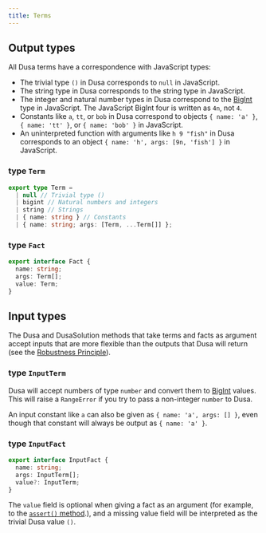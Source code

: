 ```yaml
---
title: Terms
---
```


## Output types

All Dusa terms have a correspondence with JavaScript types:

- The trivial type `()` in Dusa corresponds to `null` in JavaScript.
- The string type in Dusa corresponds to the string type in JavaScript.
- The integer and natural number types in Dusa correspond to the
  [BigInt](https://developer.mozilla.org/en-US/docs/Web/JavaScript/Reference/Global_Objects/BigInt)
  type in JavaScript. The JavaScript BigInt four is written as `4n`, not `4`.
- Constants like `a`, `tt`, or `bob` in Dusa correspond to objects `{ name: 'a' }`,
  `{ name: 'tt' }`, or `{ name: 'bob' }` in JavaScript.
- An uninterpreted function with arguments like `h 9 "fish"` in Dusa corresponds
  to an object `{ name: 'h', args: [9n, 'fish'] }` in JavaScript.

### type `Term`

```typescript
export type Term =
  | null // Trivial type ()
  | bigint // Natural numbers and integers
  | string // Strings
  | { name: string } // Constants
  | { name: string; args: [Term, ...Term[]] };
```

### type `Fact`

```typescript
export interface Fact {
  name: string;
  args: Term[];
  value: Term;
}
```

## Input types

The Dusa and DusaSolution methods that take terms and facts as argument accept
inputs that are more flexible than the outputs that Dusa will return (see the
[Robustness Principle](https://en.wikipedia.org/wiki/Robustness_principle)).

### type `InputTerm`

Dusa will accept numbers of type `number` and convert them to
[BigInt](https://developer.mozilla.org/en-US/docs/Web/JavaScript/Reference/Global_Objects/BigInt)
values. This will raise a `RangeError` if you try to pass a non-integer `number`
to Dusa.

An input constant like `a` can also be given as `{ name: 'a', args: [] }`, even
though that constant will always be output as `{ name: 'a' }`.

### type `InputFact`

```typescript
export interface InputFact {
  name: string;
  args: InputTerm[];
  value?: InputTerm;
}
```

The `value` field is optional when giving a fact as an argument (for example, to
the [`assert()` method](/docs/api/dusa/#assert-method).), and a missing value
field will be interpreted as the trivial Dusa value `()`.
